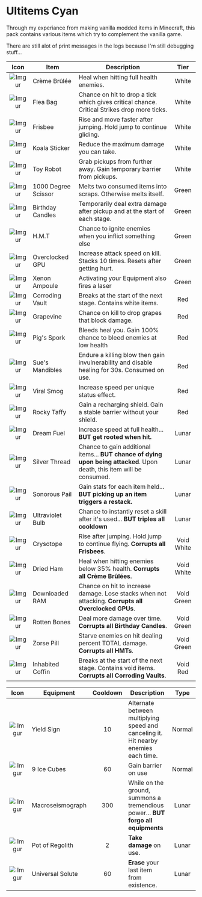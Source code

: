 # Ultitems Cyan

Through my experiance from making vanilla modded items in Minecraft, this pack contains various items which try to complement the vanilla game.

There are still alot of print messages in the logs because I'm still debugging stuff...

| Icon | Item | Description | Tier |
|:--:|--|--|:--:|
| ![Imgur](https://i.imgur.com/j0V4Qt8.png) | Crème Brûlée        | Heal when hitting full health enemies.                                                                                  |      White      |
| ![Imgur](https://i.imgur.com/zhJ2uBz.png) | Flea Bag            | Chance on hit to drop a tick which gives critical chance. Critical Strikes drop more ticks.                             |      White      |
| ![Imgur](https://i.imgur.com/wYJeWQy.png) | Frisbee             | Rise and move faster after jumping. Hold jump to continue gliding.                                                      |      White      |
| ![Imgur](https://i.imgur.com/ys2hQtb.png) | Koala Sticker       | Reduce the maximum damage you can take.                                                                                 |      White      |
| ![Imgur](https://i.imgur.com/GKGyafh.png) | Toy Robot           | Grab pickups from further away. Gain temporary barrier from pickups.                                                    |      White      |
| ![Imgur](https://i.imgur.com/AYBM5gB.png) | 1000 Degree Scissor | Melts two consumed items into scraps. Otherwise melts itself.                                                           |      Green      |
| ![Imgur](https://i.imgur.com/Zdjwt4L.png) | Birthday Candles    | Temporarily deal extra damage after pickup and at the start of each stage.                                              |      Green      |
| ![Imgur](https://i.imgur.com/KERPnX6.png) | H.M.T               | Chance to ignite enemies when you inflict something else                                                                |      Green      |
| ![Imgur](https://i.imgur.com/PRYmaiW.png) | Overclocked GPU     | Increase attack speed on kill. Stacks 10 times. Resets after getting hurt.                                              |      Green      |
| ![Imgur](https://i.imgur.com/7nCsVaj.png) | Xenon Ampoule       | Activating your Equipment also fires a laser                                                                            |      Green      |
| ![Imgur](https://i.imgur.com/4DFayZF.png) | Corroding Vault     | Breaks at the start of the next stage. Contains white items.                                                            |       Red       |
| ![Imgur](https://i.imgur.com/t7YNoVY.png) | Grapevine           | Chance on kill to drop grapes that block damage.                                                                        |       Red       |
| ![Imgur](https://i.imgur.com/9MdlVQW.png) | Pig's Spork         | Bleeds heal you. Gain 100% chance to bleed enemies at low health                                                        |       Red       |
| ![Imgur](https://i.imgur.com/fMenqmv.png) | Sue's Mandibles     | Endure a killing blow then gain invulnerability and disable healing for 30s. Consumed on use.                           |       Red       |
| ![Imgur](https://i.imgur.com/85CkaFY.png) | Viral Smog          | Increase speed per unique status effect.                                                                                |       Red       |
| ![Imgur](https://i.imgur.com/70oQsj7.png) | Rocky Taffy         | Gain a recharging shield. Gain a stable barrier without your shield.                                                    |       Red       |
| ![Imgur](https://i.imgur.com/ClXO89c.png) | Dream Fuel          | Increase speed at full health... **BUT get rooted when hit.**                                                           |      Lunar      |
| ![Imgur](https://i.imgur.com/ASsZX2z.png) | Silver Thread       | Chance to gain additional items... **BUT chance of dying upon being attacked**. Upon death, this item will be consumed. |      Lunar      |
| ![Imgur](https://i.imgur.com/OM2CjLT.png) | Sonorous Pail       | Gain stats for each item held... **BUT picking up an item triggers a restack.**                                         |      Lunar      |
| ![Imgur](https://i.imgur.com/wYLzvng.png) | Ultraviolet Bulb    | Chance to instantly reset a skill after it's used... **BUT triples all cooldown**                                       |      Lunar      |
| ![Imgur](https://i.imgur.com/XnoYzTk.png) | Crysotope           | Rise after jumping. Hold jump to continue flying. **Corrupts all Frisbees**.                                            |    Void White   |
| ![Imgur](https://i.imgur.com/5fZqteh.png) | Dried Ham           | Heal when hitting enemies below 35% health. **Corrupts all Crème Brûlées**.                                             |    Void White   |
| ![Imgur](https://i.imgur.com/DZCT32L.png) | Downloaded RAM      | Chance on hit to increase damage. Lose stacks when not attacking. **Corrupts all Overclocked GPUs**.                    |    Void Green   |
| ![Imgur](https://i.imgur.com/rNTV1Tx.png) | Rotten Bones        | Deal more damage over time. **Corrupts all Birthday Candles**.                                                          |    Void Green   |
| ![Imgur](https://i.imgur.com/pkuZxAg.png) | Zorse Pill          | Starve enemies on hit dealing percent TOTAL damage. **Corrupts all HMTs**.                                              |    Void Green   |
| ![Imgur](https://i.imgur.com/D8sAljB.png) | Inhabited Coffin    | Breaks at the start of the next stage. Contains void items. **Corrupts all Corroding Vaults**.                          |     Void Red    |

| Icon | Equipment| Cooldown | Description | Type |
|:--:|--|:--:|--|:--:|
| ![Imgur](https://i.imgur.com/seg2YFF.png) | Yield Sign          | 10  | Alternate between multiplying speed and canceling it. Hit nearby enemies each time.                                     | Normal |
| ![Imgur](https://i.imgur.com/7tlpOSq.png) | 9 Ice Cubes         | 60  | Gain barrier on use                                                                                                     | Normal |
| ![Imgur](https://i.imgur.com/dVK9J9h.png) | Macroseismograph    | 300 | While on the ground, summons a tremendious power... **BUT forgo all equipments**                                        | Lunar  |
| ![Imgur](https://i.imgur.com/CfvSgjp.png) | Pot of Regolith     | 2   | **Take damage** on use.                                                                                                 | Lunar  |
| ![Imgur](https://i.imgur.com/IrEnroy.png) | Universal Solute    | 60  | **Erase** your last item from existence.                                                                                | Lunar  |